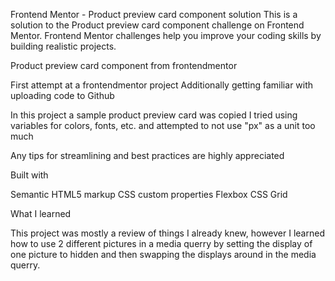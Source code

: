 Frontend Mentor - Product preview card component solution
This is a solution to the Product preview card component challenge on Frontend Mentor. Frontend Mentor challenges help you improve your coding skills by building realistic projects.

Product preview card component from frontendmentor

First attempt at a frontendmentor project
Additionally getting familiar with uploading code to Github

In this project a sample product preview card was copied
I tried using variables for colors, fonts, etc. and attempted to not use "px" as a unit too much

Any tips for streamlining and best practices are highly appreciated

Built with

Semantic HTML5 markup
CSS custom properties
Flexbox
CSS Grid

What I learned

This project was mostly a review of things I already knew, however I learned how to use 2 different pictures in a media querry by setting the display of one picture to hidden and then swapping the displays around in the media querry.
